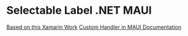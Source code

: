 # Selectable Label .NET MAUI

[Based on this Xamarin Work](https://medium.com/@HeikkiDev/selectable-label-on-xamarin-forms-9b050267bf8e)
[Custom Handler in MAUI Documentation](https://learn.microsoft.com/en-us/dotnet/maui/user-interface/handlers/create?view=net-maui-8.0)

